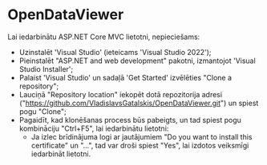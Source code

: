 # OpenDataViewer
Lai iedarbinātu ASP.NET Core MVC lietotni, nepieciešams: <br>
* Uzinstalēt 'Visual Studio' (ieteicams 'Visual Studio 2022'); <br>
* Pieinstalēt "ASP.NET and web development" pakotni, izmantojot 'Visual Studio Installer'; <br>
* Palaist 'Visual Studio' un sadaļā 'Get Started' izvēlēties "Clone a repository"; <br>
* Lauciņā "Repository location" iekopēt dotā repozitorija adresi ("https://github.com/VladislavsGatalskis/OpenDataViewer.git") un spiest pogu "Clone"; <br>
* Pagaidīt, kad klonēšanas process būs pabeigts, un tad spiest pogu kombināciju "Ctrl+F5", lai iedarbinātu lietotni:
  * Ja izlec brīdinājuma logi ar jautājumiem "Do you want to install this certificate" un "...", tad var droši spiest "Yes", lai izdotos veiksmīgi iedarbināt lietotni.
